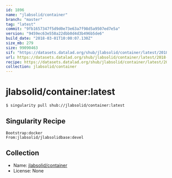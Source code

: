 ```yaml
---
id: 1896
name: "jlabsolid/container"
branch: "master"
tag: "latest"
commit: "9fb1657347f5d9d0e73e63a7f98d5a9507ed7e5a"
version: "9459ec63e558a22dbb0d4d3b496b5de6"
build_date: "2018-03-01T10:00:07.130Z"
size_mb: 279
size: 99090463
sif: "https://datasets.datalad.org/shub/jlabsolid/container/latest/2018-03-01-9fb16573-9459ec63/9459ec63e558a22dbb0d4d3b496b5de6.simg"
url: https://datasets.datalad.org/shub/jlabsolid/container/latest/2018-03-01-9fb16573-9459ec63/
recipe: https://datasets.datalad.org/shub/jlabsolid/container/latest/2018-03-01-9fb16573-9459ec63/Singularity
collection: jlabsolid/container
---
```


# jlabsolid/container:latest

```bash
$ singularity pull shub://jlabsolid/container:latest
```

## Singularity Recipe

```singularity
Bootstrap:docker  
From:jlabsolid/jlabsolidbase:devel
```

## Collection

 - Name: [jlabsolid/container](https://github.com/jlabsolid/container)
 - License: None

